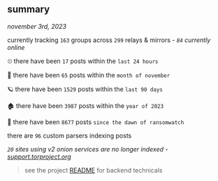 
## summary
_november 3rd, 2023_

currently tracking `163` groups across `299` relays & mirrors - _`84` currently online_

⏲ there have been `17` posts within the `last 24 hours`

🦈 there have been `65` posts within the `month of november`

🪐 there have been `1529` posts within the `last 90 days`

🏚 there have been `3987` posts within the `year of 2023`

🦕 there have been `8677` posts `since the dawn of ransomwatch`

there are `96` custom parsers indexing posts

_`20` sites using v2 onion services are no longer indexed - [support.torproject.org](https://support.torproject.org/onionservices/v2-deprecation/)_

> see the project [README](https://github.com/joshhighet/ransomwatch#ransomwatch--) for backend technicals
